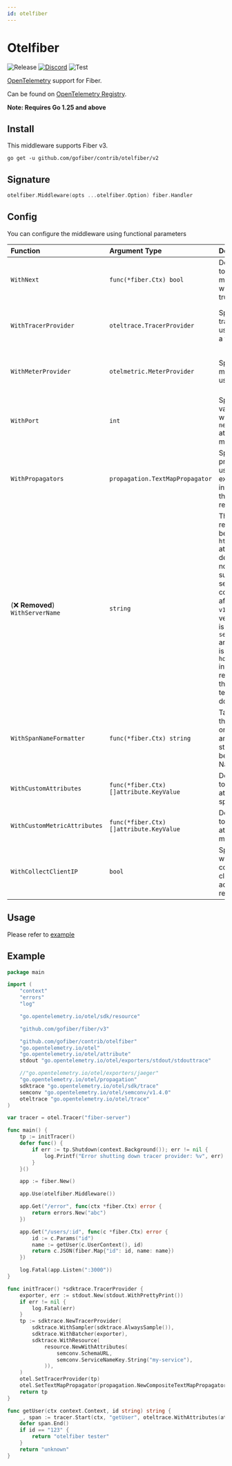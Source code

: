 ```yaml
---
id: otelfiber
---
```


# Otelfiber

![Release](https://img.shields.io/github/v/tag/gofiber/contrib?filter=otelfiber*)
[![Discord](https://img.shields.io/discord/704680098577514527?style=flat&label=%F0%9F%92%AC%20discord&color=00ACD7)](https://gofiber.io/discord)
![Test](https://github.com/gofiber/contrib/workflows/Test%20otelfiber/badge.svg)

[OpenTelemetry](https://opentelemetry.io/) support for Fiber.

Can be found on [OpenTelemetry Registry](https://opentelemetry.io/registry/instrumentation-go-fiber/).

**Note: Requires Go 1.25 and above**

## Install

This middleware supports Fiber v3.

```
go get -u github.com/gofiber/contrib/otelfiber/v2
```

## Signature

```go
otelfiber.Middleware(opts ...otelfiber.Option) fiber.Handler
```

## Config
You can configure the middleware using functional parameters


| Function                | Argument Type                            | Description                                                                      | Default                                                             |
| :------------------------ | :-------------------------------- | :--------------------------------------------------------------------------------- | :-------------------------------------------------------------------- |
| `WithNext`                    | `func(*fiber.Ctx) bool`         | Define a function to skip this middleware when returned true .| nil                                                                 |
| `WithTracerProvider`          | `oteltrace.TracerProvider`      | Specifies a tracer provider to use for creating a tracer.                         | nil - the global tracer provider is used                                   |
| `WithMeterProvider`           | `otelmetric.MeterProvider`      | Specifies a meter provider to use for reporting.                                     | nil - the global meter provider is used                                                             |
| `WithPort`                    | `int`                          | Specifies the value to use when setting the `net.host.port` attribute on metrics/spans.                            | Defaults to (`80` for `http`, `443` for `https`)              |
| `WithPropagators`             | `propagation.TextMapPropagator` | Specifies propagators to use for extracting information from the HTTP requests.                     | If none are specified, global ones will be used                                                               |
| (❌ **Removed**) `WithServerName`             | `string`                       | This option was removed because the `http.server_name` attribute is deprecated and no longer supported by semi-conventions after version `v1.12.0`.  With version `v1.21.0` it is `server.address` and this attribute is set with `hostname` information as recommended in the open-telemetry documentation.                                            | -                                                                   |
| `WithSpanNameFormatter`       | `func(*fiber.Ctx) string`       | Takes a function that will be called on every request and the returned string will become the span Name.                                   | Default formatter returns the route pathRaw |
| `WithCustomAttributes`        | `func(*fiber.Ctx) []attribute.KeyValue` | Define a function to add custom attributes to the span.                  | nil                                                                 |
| `WithCustomMetricAttributes`  | `func(*fiber.Ctx) []attribute.KeyValue` | Define a function to add custom attributes to the metrics.               | nil                                                                 |
| `WithCollectClientIP`         | `bool` | Specifies whether to collect the client's IP address from the request. | true |

## Usage

Please refer to [example](./example)

## Example

```go
package main

import (
	"context"
	"errors"
	"log"

	"go.opentelemetry.io/otel/sdk/resource"

	"github.com/gofiber/fiber/v3"

	"github.com/gofiber/contrib/otelfiber"
	"go.opentelemetry.io/otel"
	"go.opentelemetry.io/otel/attribute"
	stdout "go.opentelemetry.io/otel/exporters/stdout/stdouttrace"

	//"go.opentelemetry.io/otel/exporters/jaeger"
	"go.opentelemetry.io/otel/propagation"
	sdktrace "go.opentelemetry.io/otel/sdk/trace"
	semconv "go.opentelemetry.io/otel/semconv/v1.4.0"
	oteltrace "go.opentelemetry.io/otel/trace"
)

var tracer = otel.Tracer("fiber-server")

func main() {
	tp := initTracer()
	defer func() {
		if err := tp.Shutdown(context.Background()); err != nil {
			log.Printf("Error shutting down tracer provider: %v", err)
		}
	}()

	app := fiber.New()

	app.Use(otelfiber.Middleware())

	app.Get("/error", func(ctx *fiber.Ctx) error {
		return errors.New("abc")
	})

	app.Get("/users/:id", func(c *fiber.Ctx) error {
		id := c.Params("id")
		name := getUser(c.UserContext(), id)
		return c.JSON(fiber.Map{"id": id, name: name})
	})

	log.Fatal(app.Listen(":3000"))
}

func initTracer() *sdktrace.TracerProvider {
	exporter, err := stdout.New(stdout.WithPrettyPrint())
	if err != nil {
		log.Fatal(err)
	}
	tp := sdktrace.NewTracerProvider(
		sdktrace.WithSampler(sdktrace.AlwaysSample()),
		sdktrace.WithBatcher(exporter),
		sdktrace.WithResource(
			resource.NewWithAttributes(
				semconv.SchemaURL,
				semconv.ServiceNameKey.String("my-service"),
			)),
	)
	otel.SetTracerProvider(tp)
	otel.SetTextMapPropagator(propagation.NewCompositeTextMapPropagator(propagation.TraceContext{}, propagation.Baggage{}))
	return tp
}

func getUser(ctx context.Context, id string) string {
	_, span := tracer.Start(ctx, "getUser", oteltrace.WithAttributes(attribute.String("id", id)))
	defer span.End()
	if id == "123" {
		return "otelfiber tester"
	}
	return "unknown"
}
```
